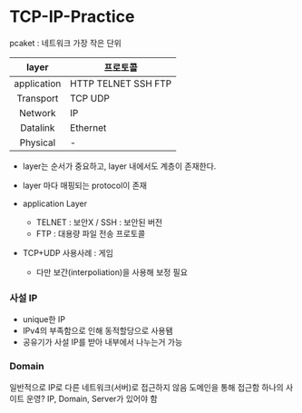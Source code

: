 # TCP-IP-Practice

pcaket : 네트워크 가장 작은 단위


|layer|프로토콜|
|:-:|-|
|application|HTTP TELNET SSH FTP|
|Transport|TCP UDP|
|Network|IP|
|Datalink|Ethernet|
|Physical|-|

- layer는 순서가 중요하고, layer 내에서도 계층이 존재한다.
- layer 마다 매핑되는 protocol이 존재
- application Layer
  - TELNET : 보안X / SSH : 보안된 버전
  - FTP : 대용량 파일 전송 프로토콜

- TCP+UDP 사용사례 : 게임
  - 다만 보간(interpoliation)을 사용해 보정 필요


### 사설 IP
- unique한 IP
- IPv4의 부족함으로 인해 동적할당으로 사용됌
- 공유기가 사설 IP를 받아 내부에서 나누는거 가능 


### Domain
일반적으로 IP로 다른 네트워크(서버)로 접근하지 않음 
도메인을 통해 접근함
하나의 사이트 운영? IP, Domain, Server가 있어야 함
